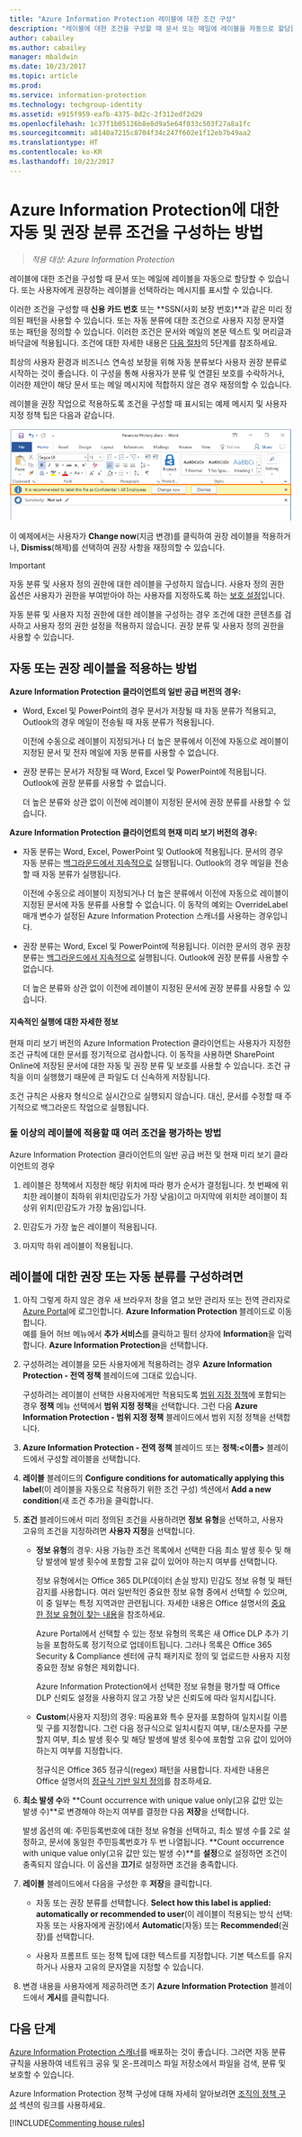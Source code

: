 ```yaml
---
title: "Azure Information Protection 레이블에 대한 조건 구성"
description: "레이블에 대한 조건을 구성할 때 문서 또는 메일에 레이블을 자동으로 할당할 수 있습니다. 또는 사용자에게 권장하는 레이블을 선택하라는 메시지를 표시할 수 있습니다."
author: cabailey
ms.author: cabailey
manager: mbaldwin
ms.date: 10/23/2017
ms.topic: article
ms.prod: 
ms.service: information-protection
ms.technology: techgroup-identity
ms.assetid: e915f959-eafb-4375-8d2c-2f312edf2d29
ms.openlocfilehash: 1c37f1b05126b8e8d9a5e64f033c503f27a8a1fc
ms.sourcegitcommit: a8140a7215c8704f34c247f602e1f12eb7b49aa2
ms.translationtype: HT
ms.contentlocale: ko-KR
ms.lasthandoff: 10/23/2017
---
```

# <a name="how-to-configure-conditions-for-automatic-and-recommended-classification-for-azure-information-protection"></a>Azure Information Protection에 대한 자동 및 권장 분류 조건을 구성하는 방법

>*적용 대상: Azure Information Protection*

레이블에 대한 조건을 구성할 때 문서 또는 메일에 레이블을 자동으로 할당할 수 있습니다. 또는 사용자에게 권장하는 레이블을 선택하라는 메시지를 표시할 수 있습니다. 

이러한 조건을 구성할 때 **신용 카드 번호** 또는 **SSN(사회 보장 번호)**과 같은 미리 정의된 패턴을 사용할 수 있습니다. 또는 자동 분류에 대한 조건으로 사용자 지정 문자열 또는 패턴을 정의할 수 있습니다. 이러한 조건은 문서와 메일의 본문 텍스트 및 머리글과 바닥글에 적용됩니다. 조건에 대한 자세한 내용은 [다음 절차](#to-configure-recommended-or-automatic-classification-for-a-label)의 5단계를 참조하세요.

최상의 사용자 환경과 비즈니스 연속성 보장을 위해 자동 분류보다 사용자 권장 분류로 시작하는 것이 좋습니다. 이 구성을 통해 사용자가 분류 및 연결된 보호를 수락하거나, 이러한 제안이 해당 문서 또는 메일 메시지에 적합하지 않은 경우 재정의할 수 있습니다.

레이블을 권장 작업으로 적용하도록 조건을 구성할 때 표시되는 예제 메시지 및 사용자 지정 정책 팁은 다음과 같습니다.

![Azure Information Protection 보호 및 권장 사항](../media/info-protect-recommend-calloutsv2.png)

이 예제에서는 사용자가 **Change now**(지금 변경)를 클릭하여 권장 레이블을 적용하거나, **Dismiss**(해제)를 선택하여 권장 사항을 재정의할 수 있습니다.

> [!IMPORTANT]
>자동 분류 및 사용자 정의 권한에 대한 레이블을 구성하지 않습니다. 사용자 정의 권한 옵션은 사용자가 권한을 부여받아야 하는 사용자를 지정하도록 하는 [보호 설정](configure-policy-protection.md)입니다.
>
>자동 분류 및 사용자 지정 권한에 대한 레이블을 구성하는 경우 조건에 대한 콘텐츠를 검사하고 사용자 정의 권한 설정을 적용하지 않습니다. 권장 분류 및 사용자 정의 권한을 사용할 수 있습니다.

## <a name="how-automatic-or-recommended-labels-are-applied"></a>자동 또는 권장 레이블을 적용하는 방법

**Azure Information Protection 클라이언트의 일반 공급 버전의 경우:**

- Word, Excel 및 PowerPoint의 경우 문서가 저장될 때 자동 분류가 적용되고, Outlook의 경우 메일이 전송될 때 자동 분류가 적용됩니다. 
    
    이전에 수동으로 레이블이 지정되거나 더 높은 분류에서 이전에 자동으로 레이블이 지정된 문서 및 전자 메일에 자동 분류를 사용할 수 없습니다. 

- 권장 분류는 문서가 저장될 때 Word, Excel 및 PowerPoint에 적용됩니다. Outlook에 권장 분류를 사용할 수 없습니다.
    
    더 높은 분류와 상관 없이 이전에 레이블이 지정된 문서에 권장 분류를 사용할 수 있습니다. 


**Azure Information Protection 클라이언트의 현재 미리 보기 버전의 경우:**

- 자동 분류는 Word, Excel, PowerPoint 및 Outlook에 적용됩니다. 문서의 경우 자동 분류는 [백그라운드에서 지속적으로](#more-information-about-running-continuously) 실행됩니다. Outlook의 경우 메일을 전송할 때 자동 분류가 실행됩니다. 
    
    이전에 수동으로 레이블이 지정되거나 더 높은 분류에서 이전에 자동으로 레이블이 지정된 문서에 자동 분류를 사용할 수 없습니다. 이 동작의 예외는 OverrideLabel 매개 변수가 설정된 Azure Information Protection 스캐너를 사용하는 경우입니다.

- 권장 분류는 Word, Excel 및 PowerPoint에 적용됩니다. 이러한 문서의 경우 권장 분류는 [백그라운드에서 지속적으로](#more-information-about-running-continuously) 실행됩니다. Outlook에 권장 분류를 사용할 수 없습니다.
    
    더 높은 분류와 상관 없이 이전에 레이블이 지정된 문서에 권장 분류를 사용할 수 있습니다. 

#### <a name="more-information-about-running-continuously"></a>지속적인 실행에 대한 자세한 정보

현재 미리 보기 버전의 Azure Information Protection 클라이언트는 사용자가 지정한 조건 규칙에 대한 문서를 정기적으로 검사합니다. 이 동작을 사용하면 SharePoint Online에 저장된 문서에 대한 자동 및 권장 분류 및 보호를 사용할 수 있습니다. 조건 규칙을 이미 실행했기 때문에 큰 파일도 더 신속하게 저장됩니다. 

조건 규칙은 사용자 형식으로 실시간으로 실행되지 않습니다. 대신, 문서를 수정할 때 주기적으로 백그라운드 작업으로 실행됩니다. 

### <a name="how-multiple-conditions-are-evaluated-when-they-apply-to-more-than-one-label"></a>둘 이상의 레이블에 적용할 때 여러 조건을 평가하는 방법

Azure Information Protection 클라이언트의 일반 공급 버전 및 현재 미리 보기 클라이언트의 경우

1. 레이블은 정책에서 지정한 해당 위치에 따라 평가 순서가 결정됩니다. 첫 번째에 위치한 레이블이 최하위 위치(민감도가 가장 낮음)이고 마지막에 위치한 레이블이 최상위 위치(민감도가 가장 높음)입니다.

2. 민감도가 가장 높은 레이블이 적용됩니다.
 
3. 마지막 하위 레이블이 적용됩니다.


## <a name="to-configure-recommended-or-automatic-classification-for-a-label"></a>레이블에 대한 권장 또는 자동 분류를 구성하려면

1. 아직 그렇게 하지 않은 경우 새 브라우저 창을 열고 보안 관리자 또는 전역 관리자로 [Azure Portal](https://portal.azure.com)에 로그인합니다. **Azure Information Protection** 블레이드로 이동합니다.     
    예를 들어 허브 메뉴에서 **추가 서비스**를 클릭하고 필터 상자에 **Information**을 입력합니다. **Azure Information Protection**을 선택합니다.

2. 구성하려는 레이블을 모든 사용자에게 적용하려는 경우 **Azure Information Protection - 전역 정책** 블레이드에 그대로 있습니다.
    
    구성하려는 레이블이 선택한 사용자에게만 적용되도록 [범위 지정 정책](configure-policy-scope.md)에 포함되는 경우 **정책** 메뉴 선택에서 **범위 지정 정책**을 선택합니다. 그런 다음 **Azure Information Protection - 범위 지정 정책** 블레이드에서 범위 지정 정책을 선택합니다.

3. **Azure Information Protection - 전역 정책** 블레이드 또는 **정책:\<이름>** 블레이드에서 구성할 레이블을 선택합니다. 

4. **레이블** 블레이드의 **Configure conditions for automatically applying this label**(이 레이블을 자동으로 적용하기 위한 조건 구성) 섹션에서 **Add a new condition**(새 조건 추가)을 클릭합니다.

5. **조건** 블레이드에서 미리 정의된 조건을 사용하려면 **정보 유형**을 선택하고, 사용자 고유의 조건을 지정하려면 **사용자 지정**을 선택합니다.
    - **정보 유형**의 경우: 사용 가능한 조건 목록에서 선택한 다음 최소 발생 횟수 및 해당 발생에 발생 횟수에 포함할 고유 값이 있어야 하는지 여부를 선택합니다.
        
        정보 유형에서는 Office 365 DLP(데이터 손실 방지) 민감도 정보 유형 및 패턴 감지를 사용합니다. 여러 일반적인 중요한 정보 유형 중에서 선택할 수 있으며, 이 중 일부는 특정 지역과만 관련됩니다. 자세한 내용은 Office 설명서의 [중요한 정보 유형이 찾는 내용](https://support.office.com/article/What-the-sensitive-information-types-look-for-fd505979-76be-4d9f-b459-abef3fc9e86b)을 참조하세요. 
        
        Azure Portal에서 선택할 수 있는 정보 유형의 목록은 새 Office DLP 추가 기능을 포함하도록 정기적으로 업데이트됩니다. 그러나 목록은 Office 365 Security & Compliance 센터에 규칙 패키지로 정의 및 업로드한 사용자 지정 중요한 정보 유형은 제외합니다. 
        
        Azure Information Protection에서 선택한 정보 유형을 평가할 때 Office DLP 신뢰도 설정을 사용하지 않고 가장 낮은 신뢰도에 따라 일치시킵니다.
    
    - **Custom**(사용자 지정)의 경우: 따옴표와 특수 문자를 포함하여 일치시킬 이름 및 구를 지정합니다. 그런 다음 정규식으로 일치시킬지 여부, 대/소문자를 구분할지 여부, 최소 발생 횟수 및 해당 발생에 발생 횟수에 포함할 고유 값이 있어야 하는지 여부를 지정합니다.
        
        정규식은 Office 365 정규식(regex) 패턴을 사용합니다. 자세한 내용은 Office 설명서의 [정규식 기반 일치 정의](https://technet.microsoft.com/library/jj674702(v=exchg.150).aspx#Anchor_2)를 참조하세요.
        
6. **최소 발생 수**와 **Count occurrence with unique value only(고유 값만 있는 발생 수)**로 변경해야 하는지 여부를 결정한 다음 **저장**을 선택합니다. 
    
    발생 옵션의 예: 주민등록번호에 대한 정보 유형을 선택하고, 최소 발생 수를 2로 설정하고, 문서에 동일한 주민등록번호가 두 번 나열됩니다. **Count occurrence with unique value only(고유 값만 있는 발생 수)**를 **설정**으로 설정하면 조건이 충족되지 않습니다. 이 옵션을 **끄기**로 설정하면 조건을 충족합니다.

7. **레이블** 블레이드에서 다음을 구성한 후 **저장**을 클릭합니다.
    
    - 자동 또는 권장 분류를 선택합니다. **Select how this label is applied: automatically or recommended to user**(이 레이블이 적용되는 방식 선택: 자동 또는 사용자에게 권장)에서 **Automatic**(자동) 또는 **Recommended**(권장)를 선택합니다.
    
    - 사용자 프롬프트 또는 정책 팁에 대한 텍스트를 지정합니다. 기본 텍스트를 유지하거나 사용자 고유의 문자열을 지정할 수 있습니다.

8. 변경 내용을 사용자에게 제공하려면 초기 **Azure Information Protection** 블레이드에서 **게시**를 클릭합니다.

## <a name="next-steps"></a>다음 단계

[Azure Information Protection 스캐너](deploy-aip-scanner.md)를 배포하는 것이 좋습니다. 그러면 자동 분류 규칙을 사용하여 네트워크 공유 및 온-프레미스 파일 저장소에서 파일을 검색, 분류 및 보호할 수 있습니다.  

Azure Information Protection 정책 구성에 대해 자세히 알아보려면 [조직의 정책 구성](configure-policy.md#configuring-your-organizations-policy) 섹션의 링크를 사용하세요.

[!INCLUDE[Commenting house rules](../includes/houserules.md)]

